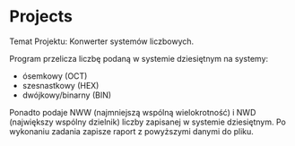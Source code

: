 # Projects
Temat Projektu: Konwerter systemów liczbowych.

Program przelicza liczbę podaną w systemie dziesiętnym na systemy:
- ósemkowy (OCT)
- szesnastkowy (HEX)
- dwójkowy/binarny (BIN)

Ponadto podaje NWW (najmniejszą wspólną wielokrotność) i NWD (największy wspólny dzielnik) liczby zapisanej w systemie dziesiętnym.
Po wykonaniu zadania zapisze raport z powyższymi danymi do pliku.
